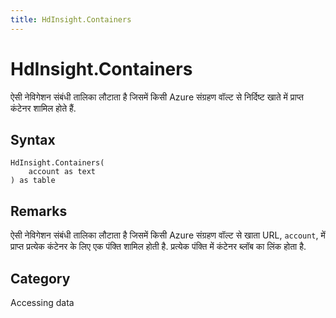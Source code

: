 ```yaml
---
title: HdInsight.Containers
---
```


# HdInsight.Containers


ऐसी नेविगेशन संबंधी तालिका लौटाता है जिसमें किसी Azure संग्रहण वॉल्ट से निर्दिष्ट खाते में प्राप्त कंटेनर शामिल होते हैं.


## Syntax

```powerquery
HdInsight.Containers(
    account as text
) as table
```


## Remarks

ऐसी नेविगेशन संबंधी तालिका लौटाता है जिसमें किसी Azure संग्रहण वॉल्ट से खाता URL, <code>account</code>, में प्राप्त प्रत्येक कंटेनर के लिए एक पंक्ति शामिल होती है. प्रत्येक पंक्ति में कंटेनर ब्लॉब का लिंक होता है.



## Category
Accessing data

